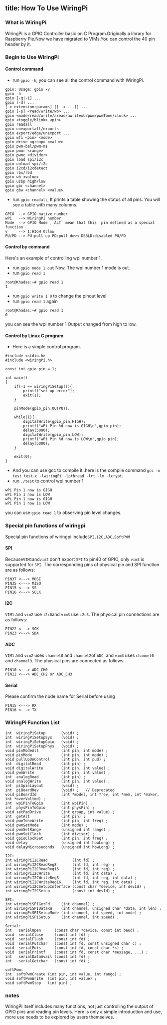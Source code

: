 title: How To Use WiringPi
---

### What is WiringPi
WiringPi is a GPIO Controller basic on C Program.Originally a library for Raspberry Pie.Now we have migrated to VIMs.You can control the 40 pin header by it.

### Begin to Use WiringPi
#### Control command

* run `gpio -h`, you can see all the control command with WiringPi.
```
gpio: Usage: gpio -v
gpio -h
gpio [-g|-1] ...
gpio [-d] ...
[-x extension:params] [[ -x ...]] ...
gpio [-p] <read/write/wb> ...
gpio <mode/read/write/aread/awritewb/pwm/pwmTone/clock> ...
gpio <toggle/blink> <pin>
gpio readall
gpio unexportall/exports
gpio export/edge/unexport ...
gpio wfi <pin> <mode>
gpio drive <group> <value>
gpio pwm-bal/pwm-ms 
gpio pwmr <range> 
gpio pwmc <divider> 
gpio load spi/i2c
gpio unload spi/i2c
gpio i2cd/i2cdetect
gpio rbx/rbd
gpio wb <value>
gpio usbp high/low
gpio gbr <channel>
gpio gbw <channel> <value>
```

* run `gpio readall`, It prints a table showing the status of all pins.
You will see a table with many columns.
```
GPIO  --> GPIO native number
wPi   --> WiringPi number
Mode  --> GPIO Mode ,`ALT` mean that this  pin defined as a special function
v     --> 1:HIGH 0:low 
PU/PD --> PU:pull up PD:pull down DSBLD:disabled PU/PD
```
#### Control by command
Here's an example of controlling wpi number 1.
* run `gpio mode 1 out`
Now, The wpi number 1 mode is out.
* run `gpio read 1`
```
root@Khadas:~# gpio read 1 
1
```
* run `gpio write 1 0` to change the pinout level
* run `gpio read 1` again
```
root@Khadas:~# gpio read 1   
0
```
you can see the wpi number 1 Output changed from high to low.

#### Control by Linux C program
* Here is a simple control program.
```
#include <stdio.h>
#include <wiringPi.h>

const int gpio_pin = 1;

int main()
{
	if(-1 == wiringPiSetup()){
		printf("set up error");
		exit(1);
	}

	pinMode(gpio_pin,OUTPUT);

	while(1){
		digitalWrite(gpio_pin,HIGH);
		printf("wPi Pin %d now is GIGH\n",gpio_pin);
		delay(5000);
		digitalWrite(gpio_pin,LOW);
		printf("wPi Pin %d now is LOW\n",gpio_pin);
		delay(5000);
	}

	exit(0);
}
```
* And you can use gcc to compile it .here is the compile command `gcc -o test test.c -lwiringPi -lpthread -lrt -lm -lcrypt`.
* run `./test` to control wpi number 1
```
wPi Pin 1 now is GIGH
wPi Pin 1 now is LOW
wPi Pin 1 now is GIGH
wPi Pin 1 now is LOW
```
you can use `gpio read 1` to observing pin level changes.

### Special pin functions of wiringpi
Special pin functions of wiringpi include`SPI,i2C,ADC,SoftPWM`
 
#### SPI 

Because`VIM1`and`vim2` don't export `SPI` to pin40 of GPIO, only `vim3` is supported for `SPI`. The corresponding pins of physical pin and SPI function are as follows:
```
PIN37 <---> MOSI
PIN35 <---> MISO
PIN15 <---> SS
PIN16 <---> SCLK
```
 
#### I2C
`VIM1` and `vim2` use `i2c0`and `vim3` use `i2c3`. The physical pin connections are as follows:
```
PIN22 <---> SCK
PIN23 <---> SDA
```
#### ADC
`VIM1` and `vim2` uses `channel0` and `channel2`of `ADC`, and `vim3` uses `channel0` and `channel3`. The physical pins are connected as follows:
```
PIN10 <---> ADC_CH0
PIN12 <---> ADC_CH2 or ADC_CH3
```
#### Serial
Please confirm the node name for Serial before using
```
PIN15 <---> RX
PIN16 <---> TX
```

### WiringPi Function List
```
int  wiringPiSetup       (void) ;
int  wiringPiSetupSys    (void) ;
int  wiringPiSetupGpio   (void) ;
int  wiringPiSetupPhys   (void) ;
void pinModeAlt          (int pin, int mode) ;
void pinMode             (int pin, int mode) ;
void pullUpDnControl     (int pin, int pud) ;
int  digitalRead         (int pin) ;
void digitalWrite        (int pin, int value) ;
void pwmWrite            (int pin, int value) ;
int  analogRead          (int pin) ;
void analogWrite         (int pin, int value) ;
int  piGpioLayout        (void) ;
int  piBoardRev          (void) ;   // Deprecated
void piBoardId           (int *model, int *rev, int *mem, int *maker, int *overVolted) ;
int  wpiPinToGpio        (int wpiPin) ;
int  physPinToGpio       (int physPin) ;
void setPadDrive         (int group, int value) ;
int  getAlt              (int pin) ;
void pwmToneWrite        (int pin, int freq) ;
void pwmSetMode          (int mode) ;
void pwmSetRange         (unsigned int range) ;
void pwmSetClock         (int divisor) ;
void gpioClockSet        (int pin, int freq) ;
void delay               (unsigned int howLong) ;
void delayMicroseconds   (unsigned int howLong) ;
 
I2C:
int wiringPiI2CRead           (int fd) ;
int wiringPiI2CReadReg8       (int fd, int reg) ;
int wiringPiI2CReadReg16      (int fd, int reg) ;
int wiringPiI2CWrite          (int fd, int data) ;
int wiringPiI2CWriteReg8      (int fd, int reg, int data) ;
int wiringPiI2CWriteReg16     (int fd, int reg, int data) ;
int wiringPiI2CSetupInterface (const char *device, int devId) ;
int wiringPiI2CSetup          (const int devId) ;
 
SPI:
int wiringPiSPIGetFd     (int channel) ;
int wiringPiSPIDataRW    (int channel, unsigned char *data, int len) ;
int wiringPiSPISetupMode (int channel, int speed, int mode) ;
int wiringPiSPISetup     (int channel, int speed) ;

Serial:
int   serialOpen      (const char *device, const int baud) ;
void  serialClose     (const int fd) ;
void  serialFlush     (const int fd) ;
void  serialPutchar   (const int fd, const unsigned char c) ;
void  serialPuts      (const int fd, const char *s) ;
void  serialPrintf    (const int fd, const char *message, ...) ;
int   serialDataAvail (const int fd) ;
int   serialGetchar   (const int fd) ;

softPwm:
int  softPwmCreate (int pin, int value, int range) ;
void softPwmWrite  (int pin, int value) ;
void softPwmStop   (int pin) ;

```

### notes
WiringPi itself includes many functions, not just controlling the output of GPIO pins and reading pin levels. Here is only a simple introduction and use, more use needs to be explored by users themselves.
